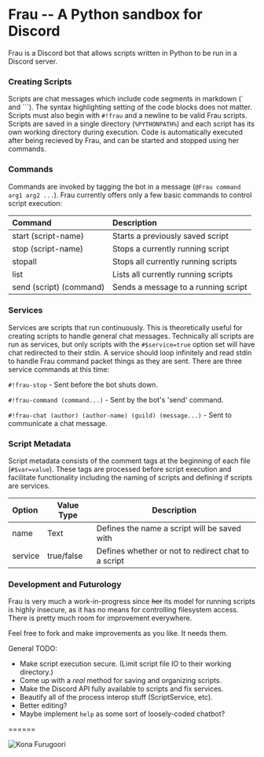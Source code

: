 # Frau -- A Python sandbox for Discord
Frau is a Discord bot that allows scripts written in Python to be run in a Discord server.


### Creating Scripts
Scripts are chat messages which include code segments in markdown (\` and \`\`\`). The syntax highlighting setting of the code blocks does not matter. Scripts must also begin with `#!frau` and a newline to be valid Frau scripts. Scripts are saved in a single directory (`%PYTHONPATH%`) and each script has its own working directory during execution. Code is automatically executed after being recieved by Frau, and can be started and stopped using her commands.

### Commands
Commands are invoked by tagging the bot in a message (`@Frau command arg1 arg2 ...`). Frau currently offers only a few basic commands to control script execution:

| Command                 | Description                         |
|:----------------------- |:----------------------------------- |
| start (script-name)     | Starts a previously saved script    |
| stop (script-name)      | Stops a currently running script    |
| stopall                 | Stops all currently running scripts |
| list                    | Lists all currently running scripts |
| send (script) (command) | Sends a message to a running script |

### Services
Services are scripts that run continuously. This is theoretically useful for creating scripts to handle general chat messages. Technically all scripts are run as services, but only scripts with the `#$service=true` option set will have chat redirected to their stdin. A service should loop infinitely and read stdin to handle Frau command packet things as they are sent. There are three service commands at this time:

`#!frau-stop` - Sent before the bot shuts down.

`#!frau-command (command...)` - Sent by the bot's 'send' command.

`#!frau-chat (author) (author-name) (guild) (message...)` - Sent to communicate a chat message.

### Script Metadata
Script metadata consists of the comment tags at the beginning of each file (`#$var=value`). These tags are processed before script execution and facilitate functionality including the naming of scripts and defining if scripts are services.

| Option  | Value Type | Description                                         |
|:------- | ---------- | --------------------------------------------------- |
| name    | Text       | Defines the name a script will be saved with        |
| service | true/false | Defines whether or not to redirect chat to a script |

### Development and Futurology
Frau is very much a work-in-progress since ~~her~~ its model for running scripts is highly insecure, as it has no means for controlling filesystem access. There is pretty much room for improvement everywhere.

Feel free to fork and make improvements as you like. It needs them.

General TODO:
* Make script execution secure. (Limit script file IO to their working directory.)
* Come up with a *real* method for saving and organizing scripts.
* Make the Discord API fully available to scripts and fix services.
* Beautify all of the process interop stuff (ScriptService, etc).
* Better editing?
* Maybe implement `help` as some sort of loosely-coded chatbot?

======

![Kona Furugoori](http://vignette4.wikia.nocookie.net/robotics-notes/images/2/23/Fraukojiro.jpg "Kona Furugoori")

